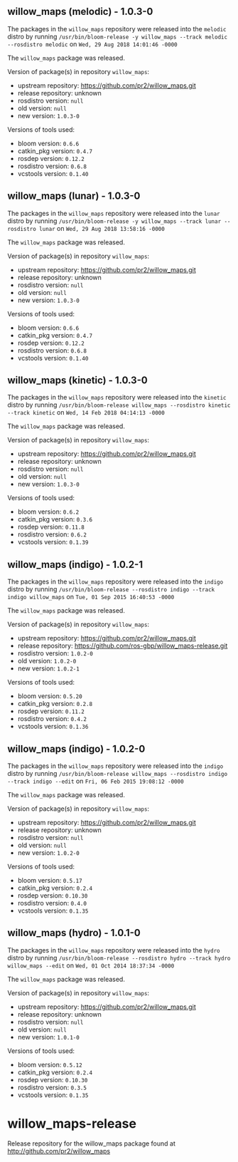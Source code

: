 ## willow_maps (melodic) - 1.0.3-0

The packages in the `willow_maps` repository were released into the `melodic` distro by running `/usr/bin/bloom-release -y willow_maps --track melodic --rosdistro melodic` on `Wed, 29 Aug 2018 14:01:46 -0000`

The `willow_maps` package was released.

Version of package(s) in repository `willow_maps`:

- upstream repository: https://github.com/pr2/willow_maps.git
- release repository: unknown
- rosdistro version: `null`
- old version: `null`
- new version: `1.0.3-0`

Versions of tools used:

- bloom version: `0.6.6`
- catkin_pkg version: `0.4.7`
- rosdep version: `0.12.2`
- rosdistro version: `0.6.8`
- vcstools version: `0.1.40`


## willow_maps (lunar) - 1.0.3-0

The packages in the `willow_maps` repository were released into the `lunar` distro by running `/usr/bin/bloom-release -y willow_maps --track lunar --rosdistro lunar` on `Wed, 29 Aug 2018 13:58:16 -0000`

The `willow_maps` package was released.

Version of package(s) in repository `willow_maps`:

- upstream repository: https://github.com/pr2/willow_maps.git
- release repository: unknown
- rosdistro version: `null`
- old version: `null`
- new version: `1.0.3-0`

Versions of tools used:

- bloom version: `0.6.6`
- catkin_pkg version: `0.4.7`
- rosdep version: `0.12.2`
- rosdistro version: `0.6.8`
- vcstools version: `0.1.40`


## willow_maps (kinetic) - 1.0.3-0

The packages in the `willow_maps` repository were released into the `kinetic` distro by running `/usr/bin/bloom-release willow_maps --rosdistro kinetic --track kinetic` on `Wed, 14 Feb 2018 04:14:13 -0000`

The `willow_maps` package was released.

Version of package(s) in repository `willow_maps`:

- upstream repository: https://github.com/pr2/willow_maps.git
- release repository: unknown
- rosdistro version: `null`
- old version: `null`
- new version: `1.0.3-0`

Versions of tools used:

- bloom version: `0.6.2`
- catkin_pkg version: `0.3.6`
- rosdep version: `0.11.8`
- rosdistro version: `0.6.2`
- vcstools version: `0.1.39`


## willow_maps (indigo) - 1.0.2-1

The packages in the `willow_maps` repository were released into the `indigo` distro by running `/usr/bin/bloom-release --rosdistro indigo --track indigo willow_maps` on `Tue, 01 Sep 2015 16:40:53 -0000`

The `willow_maps` package was released.

Version of package(s) in repository `willow_maps`:
- upstream repository: https://github.com/pr2/willow_maps.git
- release repository: https://github.com/ros-gbp/willow_maps-release.git
- rosdistro version: `1.0.2-0`
- old version: `1.0.2-0`
- new version: `1.0.2-1`

Versions of tools used:
- bloom version: `0.5.20`
- catkin_pkg version: `0.2.8`
- rosdep version: `0.11.2`
- rosdistro version: `0.4.2`
- vcstools version: `0.1.36`


## willow_maps (indigo) - 1.0.2-0

The packages in the `willow_maps` repository were released into the `indigo` distro by running `/usr/bin/bloom-release willow_maps --rosdistro indigo --track indigo --edit` on `Fri, 06 Feb 2015 19:08:12 -0000`

The `willow_maps` package was released.

Version of package(s) in repository `willow_maps`:
- upstream repository: https://github.com/pr2/willow_maps.git
- release repository: unknown
- rosdistro version: `null`
- old version: `null`
- new version: `1.0.2-0`

Versions of tools used:
- bloom version: `0.5.17`
- catkin_pkg version: `0.2.4`
- rosdep version: `0.10.30`
- rosdistro version: `0.4.0`
- vcstools version: `0.1.35`


## willow_maps (hydro) - 1.0.1-0

The packages in the `willow_maps` repository were released into the `hydro` distro by running `/usr/bin/bloom-release --rosdistro hydro --track hydro willow_maps --edit` on `Wed, 01 Oct 2014 18:37:34 -0000`

The `willow_maps` package was released.

Version of package(s) in repository `willow_maps`:
- upstream repository: https://github.com/pr2/willow_maps.git
- release repository: unknown
- rosdistro version: `null`
- old version: `null`
- new version: `1.0.1-0`

Versions of tools used:
- bloom version: `0.5.12`
- catkin_pkg version: `0.2.4`
- rosdep version: `0.10.30`
- rosdistro version: `0.3.5`
- vcstools version: `0.1.35`


willow_maps-release
===================

Release repository for the willow_maps package found at http://github.com/pr2/willow_maps
